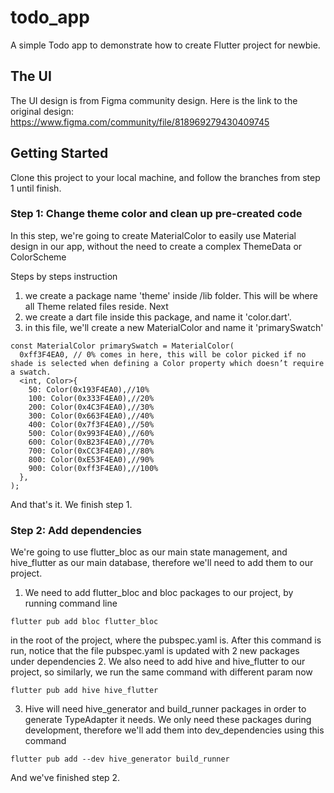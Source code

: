 # todo_app

A simple Todo app to demonstrate how to create Flutter project for newbie.

## The UI
The UI design is from Figma community design. Here is the link to the original design: https://www.figma.com/community/file/818969279430409745

## Getting Started

Clone this project to your local machine, and follow the branches from step 1 until finish.

### Step 1: Change theme color and clean up pre-created code
In this step, we're going to create MaterialColor to easily use Material design in our app, without the need to create a complex ThemeData or ColorScheme 

Steps by steps instruction
1. we create a package name 'theme' inside /lib folder. This will be where all Theme related files reside.
Next
2. we create a dart file inside this package, and name it 'color.dart'.
3. in this file, we'll create a new MaterialColor and name it 'primarySwatch'
```
const MaterialColor primarySwatch = MaterialColor(
  0xff3F4EA0, // 0% comes in here, this will be color picked if no shade is selected when defining a Color property which doesn’t require a swatch.
  <int, Color>{
    50: Color(0x193F4EA0),//10%
    100: Color(0x333F4EA0),//20%
    200: Color(0x4C3F4EA0),//30%
    300: Color(0x663F4EA0),//40%
    400: Color(0x7f3F4EA0),//50%
    500: Color(0x993F4EA0),//60%
    600: Color(0xB23F4EA0),//70%
    700: Color(0xCC3F4EA0),//80%
    800: Color(0xE53F4EA0),//90%
    900: Color(0xff3F4EA0),//100%
  },
);
```
And that's it. We finish step 1.

### Step 2: Add dependencies
We're going to use flutter_bloc as our main state management, and hive_flutter as our main database, therefore we'll need to add them to our project.

1. We need to add flutter_bloc and bloc packages to our project, by running command line
```
flutter pub add bloc flutter_bloc
```
in the root of the project, where the pubspec.yaml is. After this command is run, notice that the file pubspec.yaml is updated with 2 new packages under dependencies
2. We also need to add hive and hive_flutter to our project, so similarly, we run the same command with different param now
```
flutter pub add hive hive_flutter
```
3. Hive will need hive_generator and build_runner packages in order to generate TypeAdapter it needs. We only need these packages during development, therefore we'll add them into dev_dependencies using this command
```
flutter pub add --dev hive_generator build_runner
```
And we've finished step 2.


